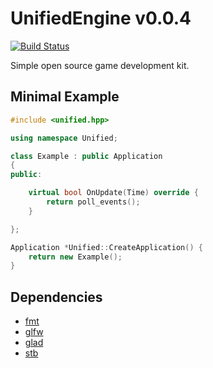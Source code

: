 # UnifiedEngine v0.0.4
[![Build Status](https://travis-ci.org/UnifiedEngine/UnifiedEngine.svg?branch=stable)](https://travis-ci.org/UnifiedEngine/UnifiedEngine.svg?branch=stable)

Simple open source game development kit.

## Minimal Example
```cpp
#include <unified.hpp>

using namespace Unified;

class Example : public Application
{
public:

    virtual bool OnUpdate(Time) override {
        return poll_events();
    }

};

Application *Unified::CreateApplication() {
    return new Example();
}
```

## Dependencies
* [fmt](https://github.com/fmtlib/fmt)
* [glfw](https://github.com/glfw/glfw)
* [glad](https://glad.dav1d.de)
* [stb](https://github.com/nothings/stb)
